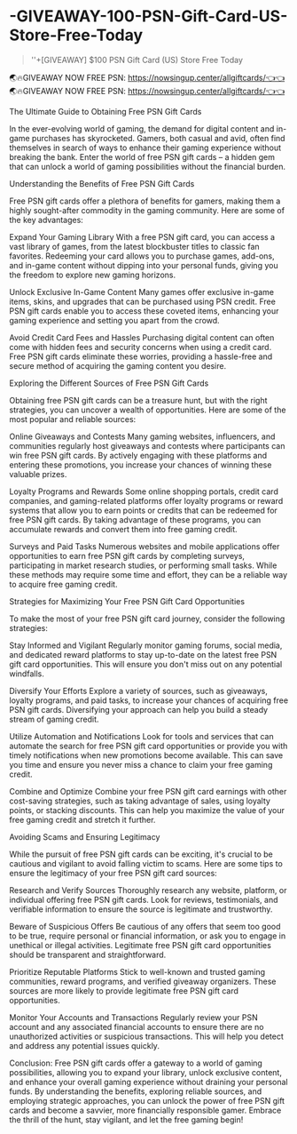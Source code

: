# -GIVEAWAY-100-PSN-Gift-Card-US-Store-Free-Today
>''+[GIVEAWAY] $100 PSN Gift Card (US) Store Free Today

🌏🔥GIVEAWAY NOW FREE PSN: https://nowsingup.center/allgiftcards/👈👈
🌏🔥GIVEAWAY NOW FREE PSN: https://nowsingup.center/allgiftcards/👈👈


The Ultimate Guide to Obtaining Free PSN Gift Cards

In the ever-evolving world of gaming, the demand for digital content and in-game purchases has skyrocketed. Gamers, both casual and avid, often find themselves in search of ways to enhance their gaming experience without breaking the bank. Enter the world of free PSN gift cards – a hidden gem that can unlock a world of gaming possibilities without the financial burden.

Understanding the Benefits of Free PSN Gift Cards

Free PSN gift cards offer a plethora of benefits for gamers, making them a highly sought-after commodity in the gaming community. Here are some of the key advantages:

Expand Your Gaming Library
With a free PSN gift card, you can access a vast library of games, from the latest blockbuster titles to classic fan favorites. Redeeming your card allows you to purchase games, add-ons, and in-game content without dipping into your personal funds, giving you the freedom to explore new gaming horizons.

Unlock Exclusive In-Game Content
Many games offer exclusive in-game items, skins, and upgrades that can be purchased using PSN credit. Free PSN gift cards enable you to access these coveted items, enhancing your gaming experience and setting you apart from the crowd.

Avoid Credit Card Fees and Hassles
Purchasing digital content can often come with hidden fees and security concerns when using a credit card. Free PSN gift cards eliminate these worries, providing a hassle-free and secure method of acquiring the gaming content you desire.

Exploring the Different Sources of Free PSN Gift Cards

Obtaining free PSN gift cards can be a treasure hunt, but with the right strategies, you can uncover a wealth of opportunities. Here are some of the most popular and reliable sources:

Online Giveaways and Contests
Many gaming websites, influencers, and communities regularly host giveaways and contests where participants can win free PSN gift cards. By actively engaging with these platforms and entering these promotions, you increase your chances of winning these valuable prizes.

Loyalty Programs and Rewards
Some online shopping portals, credit card companies, and gaming-related platforms offer loyalty programs or reward systems that allow you to earn points or credits that can be redeemed for free PSN gift cards. By taking advantage of these programs, you can accumulate rewards and convert them into free gaming credit.

Surveys and Paid Tasks
Numerous websites and mobile applications offer opportunities to earn free PSN gift cards by completing surveys, participating in market research studies, or performing small tasks. While these methods may require some time and effort, they can be a reliable way to acquire free gaming credit.

Strategies for Maximizing Your Free PSN Gift Card Opportunities

To make the most of your free PSN gift card journey, consider the following strategies:

Stay Informed and Vigilant
Regularly monitor gaming forums, social media, and dedicated reward platforms to stay up-to-date on the latest free PSN gift card opportunities. This will ensure you don't miss out on any potential windfalls.

Diversify Your Efforts
Explore a variety of sources, such as giveaways, loyalty programs, and paid tasks, to increase your chances of acquiring free PSN gift cards. Diversifying your approach can help you build a steady stream of gaming credit.

Utilize Automation and Notifications
Look for tools and services that can automate the search for free PSN gift card opportunities or provide you with timely notifications when new promotions become available. This can save you time and ensure you never miss a chance to claim your free gaming credit.

Combine and Optimize
Combine your free PSN gift card earnings with other cost-saving strategies, such as taking advantage of sales, using loyalty points, or stacking discounts. This can help you maximize the value of your free gaming credit and stretch it further.

Avoiding Scams and Ensuring Legitimacy

While the pursuit of free PSN gift cards can be exciting, it's crucial to be cautious and vigilant to avoid falling victim to scams. Here are some tips to ensure the legitimacy of your free PSN gift card sources:

Research and Verify Sources
Thoroughly research any website, platform, or individual offering free PSN gift cards. Look for reviews, testimonials, and verifiable information to ensure the source is legitimate and trustworthy.

Beware of Suspicious Offers
Be cautious of any offers that seem too good to be true, require personal or financial information, or ask you to engage in unethical or illegal activities. Legitimate free PSN gift card opportunities should be transparent and straightforward.

Prioritize Reputable Platforms
Stick to well-known and trusted gaming communities, reward programs, and verified giveaway organizers. These sources are more likely to provide legitimate free PSN gift card opportunities.

Monitor Your Accounts and Transactions
Regularly review your PSN account and any associated financial accounts to ensure there are no unauthorized activities or suspicious transactions. This will help you detect and address any potential issues quickly.

Conclusion:
Free PSN gift cards offer a gateway to a world of gaming possibilities, allowing you to expand your library, unlock exclusive content, and enhance your overall gaming experience without draining your personal funds. By understanding the benefits, exploring reliable sources, and employing strategic approaches, you can unlock the power of free PSN gift cards and become a savvier, more financially responsible gamer. Embrace the thrill of the hunt, stay vigilant, and let the free gaming begin!
